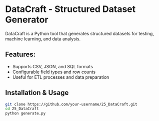 # DataCraft - Structured Dataset Generator  

DataCraft is a Python tool that generates structured datasets for testing, machine learning, and data analysis.

## Features:
- Supports CSV, JSON, and SQL formats  
- Configurable field types and row counts  
- Useful for ETL processes and data preparation  

## Installation & Usage  
```bash
git clone https://github.com/your-username/25_DataCraft.git  
cd 25_DataCraft  
python generate.py  
